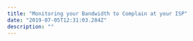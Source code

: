 ```yaml
---
title: "Monitoring your Bandwidth to Complain at your ISP"
date: "2019-07-05T12:31:03.284Z"
description: ""
---
```

